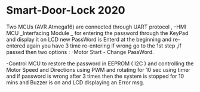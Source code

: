 # Smart-Door-Lock 2020
Two MCUs (AVR Atmega16) are connected through UART protocol ,
-HMI MCU _Interfacing Module _ for entering the password through the KeyPad and display it on LCD 
  new PassWord is Enterd at the beginning and re-entered again you have 3 time re-entering if wrong go to the 1st step ,if passed then two options :
                                                                                                                                                  -Motor Start
                                                                                                                                                  - Change PassWord.

-Control MCU to restore the password in EEPROM ( I2C ) and controlling the Motor Speed and Directions using PWM and rotating for 10 sec using timer
    and if password is wrong  after 3 times then the system is stopped for 10 mins and Buzzer is on and LCD displaying an Error msg.
